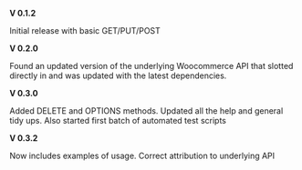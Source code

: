 **V 0.1.2**

Initial release with basic GET/PUT/POST

**V 0.2.0**

Found an updated version of the underlying Woocommerce API that slotted directly in and was updated with the latest dependencies.  

**V 0.3.0**

Added DELETE and OPTIONS methods.  Updated all the help and general tidy ups.  Also started first batch of automated test scripts

**V 0.3.2**

Now includes examples of usage.  Correct attribution to underlying API

  
